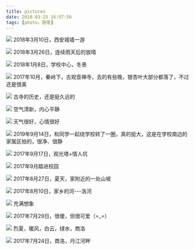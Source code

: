 ```yaml
---
title: pictures
date: 2018-03-25 16:57:56
tags: [photo，随笔]
---
```



![](http://p6hlch5jf.bkt.clouddn.com/wall2.jpg)
2018年3月10日，西安城墙一游

![](http://p6hlch5jf.bkt.clouddn.com/library.jpg)
2018年3月26日，连续雨天后的放晴
<!--more-->

![](http://p6hlch5jf.bkt.clouddn.com/winter.jpg)
2018年1月8日，学校中心，冬景

![](http://p6hlch5jf.bkt.clouddn.com/tree3.jpg)
2017年10月，秦岭下，古观音禅寺，去的有些晚，银杏叶大部分都落了，不过还是很美


![](http://p6hlch5jf.bkt.clouddn.com/instruction.jpg)
古寺的历史，还是挺久远的

![](http://p6hlch5jf.bkt.clouddn.com/road.jpg)
空气清新，内心平静

![](http://p6hlch5jf.bkt.clouddn.com/tree2.jpg)
天气很好，心情很好

![](http://p6hlch5jf.bkt.clouddn.com/maidenhair.jpg)
2019年9月14日，和同学一起绕学校转了一圈，真的挺大，这是在学校南边的家属区拍的，很净、很静

![](http://p6hlch5jf.bkt.clouddn.com/tower.jpg)
2017年9月17日，观光塔+情人坑

![](http://p6hlch5jf.bkt.clouddn.com/tree.jpg)
2017年9月踏进校园

![](http://p6hlch5jf.bkt.clouddn.com/flower.jpg)
2017年8月27日，夏天，家附近的一处山坡

![](http://p6hlch5jf.bkt.clouddn.com/bridge.jpg)
2017年8月10日，家乡的河---洛河

![](http://p6hlch5jf.bkt.clouddn.com/sky.jpg)
充满想象

![](http://p6hlch5jf.bkt.clouddn.com/dog2.jpg)
2017年7月29日，很傻，但很可爱（=_=）

![](http://p6hlch5jf.bkt.clouddn.com/square.jpg)
烈夏，暖风，白云，绿水，商洛

![](http://p6hlch5jf.bkt.clouddn.com/shangluo.jpg)
2017年7月24日，商洛，丹江河畔







